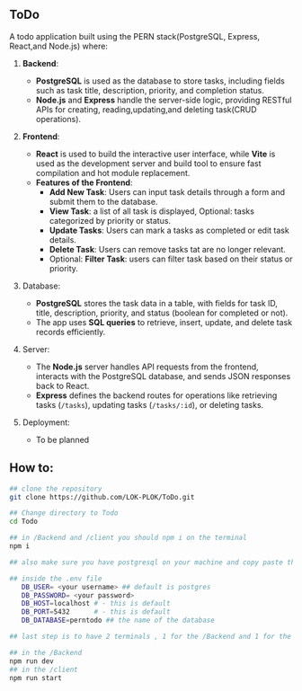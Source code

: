 ## ToDo

A todo application built using the PERN stack(PostgreSQL, Express, React,and Node.js) where:

1. **Backend**:
    - **PostgreSQL** is used as the database to store tasks, including fields such as task title, description, priority, and completion status.
    - **Node.js** and **Express** handle the server-side logic, providing RESTful APIs for creating, reading,updating,and deleting task(CRUD operations).

2. **Frontend**:
    - **React** is used to build the interactive user interface, while **Vite** is used as the development server and build tool to ensure fast compilation and hot module replacement.
    - **Features of the Frontend**:
      - **Add New Task**: Users can input task details through a form and submit them to the database.
      - **View Task**: a list of all task is displayed, Optional: tasks categorized by priority or status.
      - **Update Tasks**: Users can mark a tasks as completed or edit task details.
      - **Delete Task**: Users can remove tasks tat are no longer relevant.
      - Optional: **Filter Task**: users can filter task based on their status or priority.

3. Database:
   - **PostgreSQL** stores the task data in a table, with fields for task ID, title, description, priority, and status (boolean for completed or not).
   - The app uses **SQL queries** to retrieve, insert, update, and delete task records efficiently.

4. Server:
   - The **Node.js** server handles API requests from the frontend, interacts with the PostgreSQL database, and sends JSON responses back to React.
   - **Express** defines the backend routes for operations like retrieving tasks (`/tasks`), updating tasks (`/tasks/:id`), or deleting tasks.

5. Deployment:
   - To be planned


## How to:
``` bash
## clone the repository
git clone https://github.com/LOK-PLOK/ToDo.git

## Change directory to Todo
cd Todo

## in /Backend and /client you should npm i on the terminal
npm i 

## also make sure you have postgresql on your machine and copy paste the database and table in the db.js file

## inside the .env file
   DB_USER= <your username> ## default is postgres
   DB_PASSWORD= <your password>
   DB_HOST=localhost # - this is default
   DB_PORT=5432      # - this is default
   DB_DATABASE=perntodo ## the name of the database

## last step is to have 2 terminals , 1 for the /Backend and 1 for the /client

## in the /Backend 
npm run dev
## in the /client
npm run start
